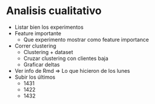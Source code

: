 # Analisis cualitativo

- Listar bien los experimentos
- Feature importante   
    - Que experimento mostrar como feature importance
- Correr clustering
    - Clustering + dataset
    - Cruzar clustering con clientes baja
    - Graficar deltas
- Ver info de Rmd => Lo que hicieron de los lunes
- Subir los últimos
    - 1431
    - 1422
    - 1432
